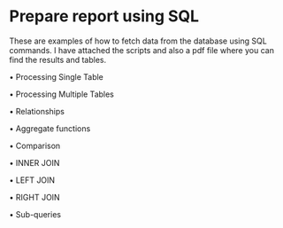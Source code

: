 # Prepare report using SQL

These are examples of how to fetch data from the database using SQL commands. I have attached the scripts and also a pdf file where you can find the results and tables.

• Processing Single Table

• Processing Multiple Tables

• Relationships

• Aggregate functions

• Comparison

• INNER JOIN

• LEFT JOIN

• RIGHT JOIN

• Sub-queries 
